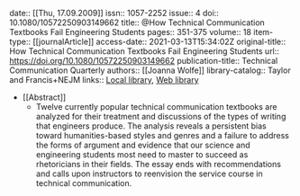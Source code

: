 date:: [[Thu, 17.09.2009]]
issn:: 1057-2252
issue:: 4
doi:: 10.1080/10572250903149662
title:: @How Technical Communication Textbooks Fail Engineering Students
pages:: 351-375
volume:: 18
item-type:: [[journalArticle]]
access-date:: 2021-03-13T15:34:02Z
original-title:: How Technical Communication Textbooks Fail Engineering Students
url:: https://doi.org/10.1080/10572250903149662
publication-title:: Technical Communication Quarterly
authors:: [[Joanna Wolfe]]
library-catalog:: Taylor and Francis+NEJM
links:: [Local library](zotero://select/library/items/Q5HZMTH7), [Web library](https://www.zotero.org/users/6520516/items/Q5HZMTH7)

- [[Abstract]]
	- Twelve currently popular technical communication textbooks are analyzed for their treatment and discussions of the types of writing that engineers produce. The analysis reveals a persistent bias toward humanities-based styles and genres and a failure to address the forms of argument and evidence that our science and engineering students most need to master to succeed as rhetoricians in their fields. The essay ends with recommendations and calls upon instructors to reenvision the service course in technical communication.